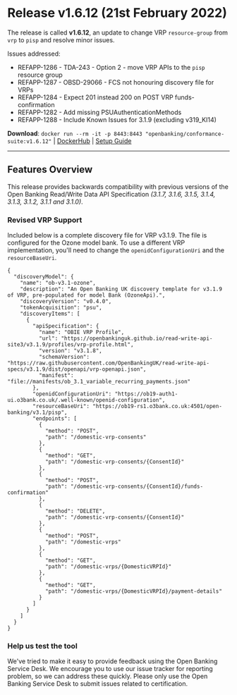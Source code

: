 # Release v1.6.12 (21st February 2022)

The release is called **v1.6.12**, an update to change VRP `resource-group` from `vrp` to `pisp` and resolve minor
issues.

Issues addressed:
- REFAPP-1286 - TDA-243 - Option 2 - move VRP APIs to the `pisp` resource group
- REFAPP-1287 - OBSD-29066 - FCS not honouring discovery file for VRPs
- REFAPP-1284 - Expect 201 instead 200 on POST VRP funds-confirmation
- REFAPP-1282 - Add missing PSUAuthenticationMethods
- REFAPP-1288 - Include Known Issues for 3.1.9 (excluding v319_KI14)

**Download**:
`docker run --rm -it -p 8443:8443 "openbanking/conformance-suite:v1.6.12"` |
[DockerHub](https://hub.docker.com/r/openbanking/conformance-suite) |
[Setup Guide](https://github.com/OpenBankingUK/conformance-suite/blob/develop/docs/setup-guide.md)

---

## Features Overview

This release provides backwards compatibility with previous versions of the Open Banking Read/Write Data API
Specification *(3.1.7, 3.1.6, 3.1.5, 3.1.4, 3.1.3, 3.1.2, 3.1.1 and 3.1.0)*.

### Revised VRP Support

Included below is a complete discovery file for VRP v3.1.9. The file is configured for the Ozone model bank. To use a
different VRP implementation, you'll need to change the `openidConfigurationUri` and the `resourceBaseUri`.

```
{
  "discoveryModel": {
    "name": "ob-v3.1-ozone",
    "description": "An Open Banking UK discovery template for v3.1.9 of VRP, pre-populated for model Bank (OzoneApi).",
    "discoveryVersion": "v0.4.0",
    "tokenAcquisition": "psu",
    "discoveryItems": [
      {
        "apiSpecification": {
          "name": "OBIE VRP Profile",
          "url": "https://openbankinguk.github.io/read-write-api-site3/v3.1.9/profiles/vrp-profile.html",
          "version": "v3.1.8",
          "schemaVersion": "https://raw.githubusercontent.com/OpenBankingUK/read-write-api-specs/v3.1.9/dist/openapi/vrp-openapi.json",
          "manifest": "file://manifests/ob_3.1_variable_recurring_payments.json"
        },
        "openidConfigurationUri": "https://ob19-auth1-ui.o3bank.co.uk/.well-known/openid-configuration",
        "resourceBaseUri": "https://ob19-rs1.o3bank.co.uk:4501/open-banking/v3.1/pisp",
        "endpoints": [
          {
            "method": "POST",
            "path": "/domestic-vrp-consents"
          },
          {
            "method": "GET",
            "path": "/domestic-vrp-consents/{ConsentId}"
          },
          {
            "method": "POST",
            "path": "/domestic-vrp-consents/{ConsentId}/funds-confirmation"
          },
          {
            "method": "DELETE",
            "path": "/domestic-vrp-consents/{ConsentId}"
          },
          {
            "method": "POST",
            "path": "/domestic-vrps"
          },
          {
            "method": "GET",
            "path": "/domestic-vrps/{DomesticVRPId}"
          },
          {
            "method": "GET",
            "path": "/domestic-vrps/{DomesticVRPId}/payment-details"
          }
        ]
      }
    ]
  }
}
```

### Help us test the tool

We've tried to make it easy to provide feedback using the Open Banking Service Desk. We encourage you to use our issue
tracker for reporting problem, so we can address these quickly. Please only use the Open Banking Service Desk to submit
issues related to certification.
